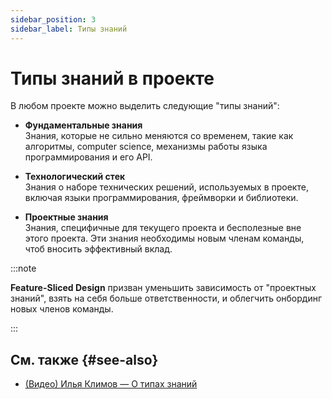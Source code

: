 ```yaml
---
sidebar_position: 3
sidebar_label: Типы знаний
---
```


# Типы знаний в проекте

В любом проекте можно выделить следующие "типы знаний":

* **Фундаментальные знания**  
  Знания, которые не сильно меняются со временем, такие как алгоритмы, computer science, механизмы работы языка программирования и его API.

* **Технологический стек**  
  Знания о наборе технических решений, используемых в проекте, включая языки программирования, фреймворки и библиотеки.

* **Проектные знания**  
  Знания, специфичные для текущего проекта и бесполезные вне этого проекта. Эти знания необходимы новым членам команды, чтоб вносить эффективный вклад.

:::note

**Feature-Sliced Design** призван уменьшить зависимость от "проектных знаний", взять на себя больше ответственности, и облегчить онбординг новых членов команды.

:::

## См. также {#see-also}

- [(Видео) Илья Климов — О типах знаний][ext-klimov]

[ext-klimov]: https://youtu.be/4xyb_tA-uw0?t=249
